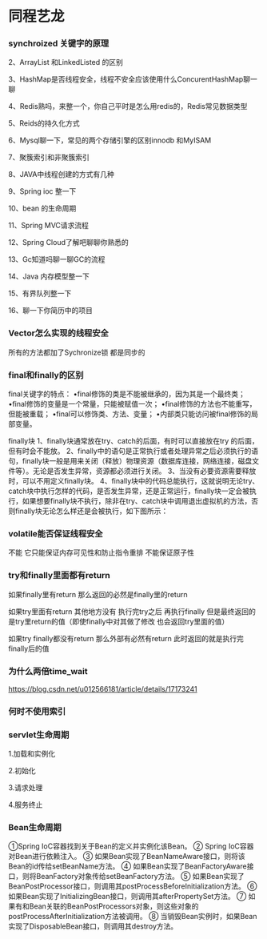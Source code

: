 # 同程艺龙

### synchroized 关键字的原理  

2、ArrayList 和LinkedListed 的区别  

3、HashMap是否线程安全，线程不安全应该使用什么ConcurentHashMap聊一聊  

4、Redis熟吗，来整一个，你自己平时是怎么用redis的，Redis常见数据类型  

5、Reids的持久化方式  

6、Mysql聊一下，常见的两个存储引擎的区别innodb 和MyISAM  

7、聚簇索引和非聚簇索引  

8、JAVA中线程创建的方式有几种  

9、Spring ioc 整一下  

10、bean 的生命周期  

11、Spring MVC请求流程  

12、Spring Cloud了解吧聊聊你熟悉的  

13、Gc知道吗聊一聊GC的流程  

14、Java 内存模型整一下  

15、有界队列整一下  

16、聊一下你简历中的项目

### Vector怎么实现的线程安全

所有的方法都加了Sychronize锁 都是同步的

### final和finally的区别

final关键字的特点：
•final修饰的类是不能被继承的，因为其是一个最终类；
•final修饰的变量是一个常量，只能被赋值一次；
•final修饰的方法也不能重写，但能被重载；
•final可以修饰类、方法、变量；
•内部类只能访问被final修饰的局部变量。

finally块
1、finally块通常放在try、catch的后面，有时可以直接放在try 的后面，但有时会不能放。
2、finally中的语句是正常执行或者处理异常之后必须执行的语句，finally块一般是用来关闭（释放）物理资源（数据库连接，网络连接，磁盘文件等）。无论是否发生异常，资源都必须进行关闭。
3、当没有必要资源需要释放时，可以不用定义finally块。
4、finally块中的代码总能执行，这就说明无论try、catch块中执行怎样的代码，是否发生异常，还是正常运行，finally块一定会被执行，如果想要finally块不执行，除非在try、catch块中调用退出虚拟机的方法，否则finally块无论怎么样还是会被执行，如下图所示：

### volatile能否保证线程安全

不能 它只能保证内存可见性和防止指令重排 不能保证原子性

### try和finally里面都有return

如果finally里有return 那么返回的必然是finally里的return

如果try里面有return 其他地方没有 执行完try之后 再执行finally 但是最终返回的是try里return的值（即使finally中对其做了修改 也会返回try里面的值）

如果try finally都没有return 那么外部有必然有return 此时返回的就是执行完finally后的值

### 为什么两倍time_wait

https://blog.csdn.net/u012566181/article/details/17173241

###  何时不使用索引



### servlet生命周期

1.加载和实例化

2.初始化

3.请求处理

4.服务终止

### Bean生命周期

 ①Spring IoC容器找到关于Bean的定义并实例化该Bean。
 ② Spring IoC容器对Bean进行依赖注入。
 ③ 如果Bean实现了BeanNameAware接口，则将该Bean的id传给setBeanName方法。
 ④ 如果Bean实现了BeanFactoryAware接口，则将BeanFactory对象传给setBeanFactory方法。
 ⑤ 如果Bean实现了BeanPostProcessor接口，则调用其postProcessBeforeInitialization方法。
 ⑥ 如果Bean实现了InitializingBean接口，则调用其afterPropertySet方法。
 ⑦ 如果有和Bean关联的BeanPostProcessors对象，则这些对象的postProcessAfterInitialization方法被调用。
 ⑧ 当销毁Bean实例时，如果Bean实现了DisposableBean接口，则调用其destroy方法。



###